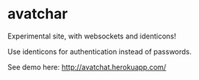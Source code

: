 avatchar
========

Experimental site, with websockets and identicons!

Use identicons for authentication instead of passwords.

See demo here:
http://avatchat.herokuapp.com/
